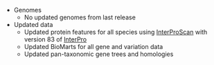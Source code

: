 
- Genomes
	- No updated genomes from last release
- Updated data
	- Updated protein features for all species using [InterProScan](http://www.ebi.ac.uk/interpro/search/sequence-search) with version 83 of [InterPro](https://www.ebi.ac.uk/interpro/)
	- Updated BioMarts for all gene and variation data
	- Updated pan-taxonomic gene trees and homologies
